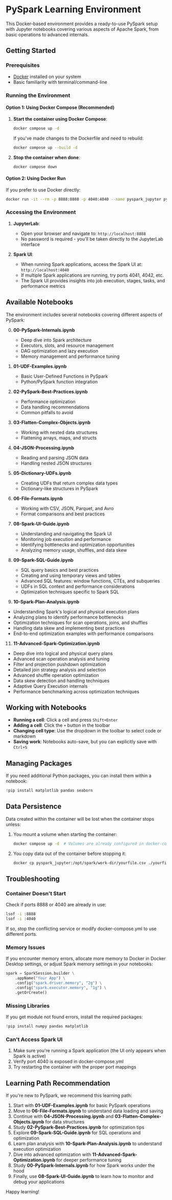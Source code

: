 # PySpark Learning Environment

This Docker-based environment provides a ready-to-use PySpark setup with Jupyter notebooks covering various aspects of Apache Spark, from basic operations to advanced internals.

## Getting Started

### Prerequisites

- [Docker](https://www.docker.com/products/docker-desktop/) installed on your system
- Basic familiarity with terminal/command-line

### Running the Environment

#### Option 1: Using Docker Compose (Recommended)

1. **Start the container using Docker Compose**:

   ```bash
   docker compose up -d
   ```
   
   If you've made changes to the Dockerfile and need to rebuild:
   
   ```bash
   docker compose up --build -d
   ```

2. **Stop the container when done**:

   ```bash
   docker compose down
   ```

#### Option 2: Using Docker Run

If you prefer to use Docker directly:

```bash
docker run -it --rm -p 8888:8888 -p 4040:4040 --name pyspark_jupyter pyspark_jupyter
```

### Accessing the Environment

1. **JupyterLab**: 
   - Open your browser and navigate to: `http://localhost:8888`
   - No password is required - you'll be taken directly to the JupyterLab interface

2. **Spark UI**:
   - When running Spark applications, access the Spark UI at: `http://localhost:4040`
   - If multiple Spark applications are running, try ports 4041, 4042, etc.
   - The Spark UI provides insights into job execution, stages, tasks, and performance metrics

## Available Notebooks

The environment includes several notebooks covering different aspects of PySpark:

0. **00-PySpark-Internals.ipynb**
   - Deep dive into Spark architecture
   - Executors, slots, and resource management
   - DAG optimization and lazy execution
   - Memory management and performance tuning

1. **01-UDF-Examples.ipynb**
   - Basic User-Defined Functions in PySpark
   - Python/PySpark function integration

2. **02-PySpark-Best-Practices.ipynb**
   - Performance optimization
   - Data handling recommendations
   - Common pitfalls to avoid

3. **03-Flatten-Complex-Objects.ipynb**
   - Working with nested data structures
   - Flattening arrays, maps, and structs

4. **04-JSON-Processing.ipynb**
   - Reading and parsing JSON data
   - Handling nested JSON structures

5. **05-Dictionary-UDFs.ipynb**
   - Creating UDFs that return complex data types
   - Dictionary-like structures in PySpark

6. **06-File-Formats.ipynb**
   - Working with CSV, JSON, Parquet, and Avro
   - Format comparisons and best practices

8. **08-Spark-UI-Guide.ipynb**
   - Understanding and navigating the Spark UI
   - Monitoring job execution and performance
   - Identifying bottlenecks and optimization opportunities
   - Analyzing memory usage, shuffles, and data skew

9. **09-Spark-SQL-Guide.ipynb**
   - SQL query basics and best practices
   - Creating and using temporary views and tables
   - Advanced SQL features: window functions, CTEs, and subqueries
   - UDFs in SQL context and performance considerations
   - Optimization techniques specific to Spark SQL

10. **10-Spark-Plan-Analysis.ipynb**
   - Understanding Spark's logical and physical execution plans
   - Analyzing plans to identify performance bottlenecks
   - Optimization techniques for scan operations, joins, and shuffles
   - Handling data skew and implementing best practices
   - End-to-end optimization examples with performance comparisons

11. **11-Advanced-Spark-Optimization.ipynb**
   - Deep dive into logical and physical query plans
   - Advanced scan operation analysis and tuning
   - Filter and projection pushdown optimization
   - Detailed join strategy analysis and selection
   - Advanced shuffle operation optimization
   - Data skew detection and handling techniques
   - Adaptive Query Execution internals
   - Performance benchmarking across optimization techniques

## Working with Notebooks

- **Running a cell**: Click a cell and press `Shift+Enter`
- **Adding a cell**: Click the `+` button in the toolbar
- **Changing cell type**: Use the dropdown in the toolbar to select code or markdown
- **Saving work**: Notebooks auto-save, but you can explicitly save with `Ctrl+S`

## Managing Packages

If you need additional Python packages, you can install them within a notebook:

```python
!pip install matplotlib pandas seaborn
```

## Data Persistence

Data created within the container will be lost when the container stops unless:

1. You mount a volume when starting the container:

   ```bash
   docker compose up -d  # Volumes are already configured in docker-compose.yml
   ```

2. You copy data out of the container before stopping it:

   ```bash
   docker cp pyspark_jupyter:/opt/spark/work-dir/yourfile.csv ./yourfile.csv
   ```

## Troubleshooting

### Container Doesn't Start

Check if ports 8888 or 4040 are already in use:

```bash
lsof -i :8888
lsof -i :4040
```

If so, stop the conflicting service or modify docker-compose.yml to use different ports.

### Memory Issues

If you encounter memory errors, allocate more memory to Docker in Docker Desktop settings, or adjust Spark memory settings in your notebooks:

```python
spark = SparkSession.builder \
    .appName("Your App") \
    .config("spark.driver.memory", "2g") \
    .config("spark.executor.memory", "1g") \
    .getOrCreate()
```

### Missing Libraries

If you get module not found errors, install the required packages:

```python
!pip install numpy pandas matplotlib
```

### Can't Access Spark UI

1. Make sure you're running a Spark application (the UI only appears when Spark is active)
2. Verify port 4040 is exposed in docker-compose.yml
3. Try restarting the container with the proper port mappings

## Learning Path Recommendation

If you're new to PySpark, we recommend this learning path:

1. Start with **01-UDF-Examples.ipynb** for basic PySpark operations
2. Move to **06-File-Formats.ipynb** to understand data loading and saving
3. Continue with **04-JSON-Processing.ipynb** and **03-Flatten-Complex-Objects.ipynb** for data structures
4. Study **02-PySpark-Best-Practices.ipynb** for optimization tips
5. Explore **09-Spark-SQL-Guide.ipynb** for SQL operations and optimization
6. Learn plan analysis with **10-Spark-Plan-Analysis.ipynb** to understand execution optimization
7. Dive into advanced optimization with **11-Advanced-Spark-Optimization.ipynb** for deeper performance tuning
8. Study **00-PySpark-Internals.ipynb** for how Spark works under the hood
9. Finally, use **08-Spark-UI-Guide.ipynb** to learn how to monitor and debug your applications

Happy learning! 